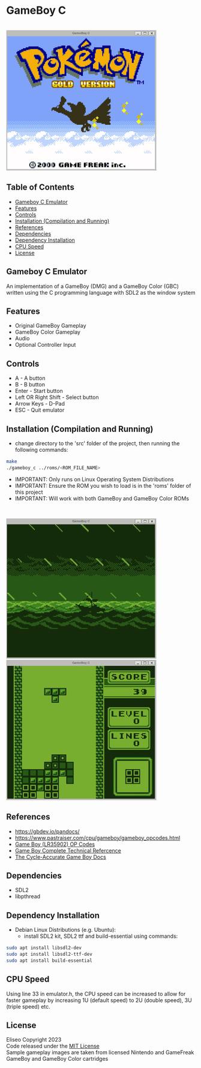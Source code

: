 # GameBoy C
&emsp; &emsp; &emsp; &emsp; &emsp; &emsp; &emsp; &emsp; &emsp; &emsp; &emsp;
![sample1](sample_gameplay/pokemon.gif)

## Table of Contents
- [Gameboy C Emulator](#gameboy-c-emulator)
- [Features](#features)
- [Controls](#controls)
- [Installation (Compilation and Running)](#installation-compilation-and-running)
- [References](#references)
- [Dependencies](#dependencies)
- [Dependency Installation](#dependency-installation)
- [CPU Speed](#cpu-speed)
- [License](#license)

## Gameboy C Emulator
An implementation of a GameBoy (DMG) and a GameBoy Color (GBC) written
using the C programming language with SDL2 as the window system

## Features
* Original GameBoy Gameplay
* GameBoy Color Gameplay
* Audio
* Optional Controller Input

## Controls
* A - A button
* B - B button
* Enter - Start button
* Left OR Right Shift - Select button
* Arrow Keys - D-Pad
* ESC - Quit emulator

## Installation (Compilation and Running)
* change directory to the 'src' folder of the project, then running the following commands:

```sh
make
./gameboy_c ../roms/<ROM_FILE_NAME>
```

* IMPORTANT: Only runs on Linux Operating System Distributions
* IMPORTANT: Ensure the ROM you wish to load is in the 'roms' folder of this project
* IMPORTANT: Will work with both GameBoy and GameBoy Color ROMs

<br>

![sample2](sample_gameplay/zelda.gif) ![sample3](sample_gameplay/tetris.gif)

## References
- https://gbdev.io/pandocs/
- https://www.pastraiser.com/cpu/gameboy/gameboy_opcodes.html
- [Game Boy (LR35902) OP Codes](docs/Game%20Boy%20(LR35902)%20OP%20Codes.html)
- [Game Boy Complete Technical Refercence](docs/Game%20Boy%20Complete%20Technical%20Reference.pdf)
- [The Cycle-Accurate Game Boy Docs](docs/The%20Cycle-Accurate%20Game%20Boy%20Docs.pdf)

## Dependencies
* SDL2
* libpthread

## Dependency Installation
* Debian Linux Distributions (e.g. Ubuntu):
	- install SDL2 kit, SDL2 ttf and build-essential using commands: 

```sh
sudo apt install libsdl2-dev
sudo apt install libsdl2-ttf-dev
sudo apt install build-essential
```

## CPU Speed
Using line 33 in emulator.h, the CPU speed can be increased 
to allow for faster gameplay by increasing 1U (default speed)
to 2U (double speed), 3U (triple speed) etc.

## License
Eliseo Copyright 2023
<br>
Code released under the [MIT License](LICENSE)
<br>
Sample gameplay images are taken from licensed Nintendo 
and GameFreak GameBoy and GameBoy Color cartridges
